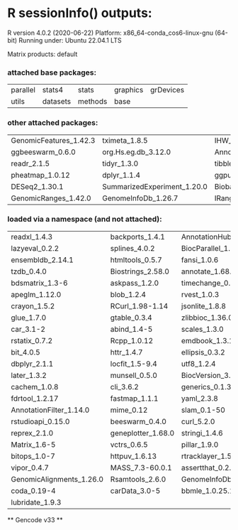 # R sessionInfo() outputs:

R version 4.0.2 (2020-06-22)
Platform: x86_64-conda_cos6-linux-gnu (64-bit)
Running under: Ubuntu 22.04.1 LTS

Matrix products: default


### attached base packages:
|   |   |   |   |   |
|---|---|---|---|---|
| parallel | stats4 | stats | graphics | grDevices |
| utils | datasets | methods | base |   |


### other attached packages:
|   |   |   |   |   |
|---|---|---|---|---|
| GenomicFeatures_1.42.3 | tximeta_1.8.5 | IHW_1.18.0 | genefilter_1.72.1 | biomaRt_2.46.3 |
| ggbeeswarm_0.6.0 | org.Hs.eg.db_3.12.0 | AnnotationDbi_1.52.0 | forcats_0.5.1 | purrr_1.0.2 |
| readr_2.1.5 | tidyr_1.3.0 | tibble_3.2.1 | tidyverse_1.3.1 | RColorBrewer_1.1-2 |
| pheatmap_1.0.12 | dplyr_1.1.4 | ggpubr_0.4.0 | ggplot2_3.3.5 | stringr_1.4.0 |
| DESeq2_1.30.1 | SummarizedExperiment_1.20.0 | Biobase_2.50.0 | MatrixGenerics_1.2.1 | matrixStats_0.61.0 |
| GenomicRanges_1.42.0 | GenomeInfoDb_1.26.7 | IRanges_2.24.1 | S4Vectors_0.28.1 | BiocGenerics_0.36.1 |


### loaded via a namespace (and not attached):
|   |   |   |   |   |
|---|---|---|---|---|
| readxl_1.4.3 | backports_1.4.1 | AnnotationHub_2.22.1 | BiocFileCache_1.14.0 | plyr_1.8.9 |
| lazyeval_0.2.2 | splines_4.0.2 | BiocParallel_1.24.1 | lpsymphony_1.18.0 | digest_0.6.34 |
| ensembldb_2.14.1 | htmltools_0.5.7 | fansi_1.0.6 | magrittr_2.0.1 | memoise_2.0.1 |
| tzdb_0.4.0 | Biostrings_2.58.0 | annotate_1.68.0 | modelr_0.1.11 | vroom_1.6.5 |
| bdsmatrix_1.3-6 | askpass_1.2.0 | timechange_0.3.0 | prettyunits_1.2.0 | colorspace_2.1-0 |
| apeglm_1.12.0 | blob_1.2.4 | rvest_1.0.3 | rappdirs_0.3.3 | haven_2.5.4 |
| crayon_1.5.2 | RCurl_1.98-1.14 | jsonlite_1.8.8 | tximport_1.18.0 | survival_3.5-7 |
| glue_1.7.0 | gtable_0.3.4 | zlibbioc_1.36.0 | XVector_0.30.0 | DelayedArray_0.16.3 |
| car_3.1-2 | abind_1.4-5 | scales_1.3.0 | mvtnorm_1.2-4 | DBI_1.2.1 |
| rstatix_0.7.2 | Rcpp_1.0.12 | emdbook_1.3.13 | xtable_1.8-4 | progress_1.2.3 |
| bit_4.0.5 | httr_1.4.7 | ellipsis_0.3.2 | pkgconfig_2.0.3 | XML_3.99-0.16 |
| dbplyr_2.1.1 | locfit_1.5-9.4 | utf8_1.2.4 | tidyselect_1.2.0 | rlang_1.1.3 |
| later_1.3.2 | munsell_0.5.0 | BiocVersion_3.12.0 | cellranger_1.1.0 | tools_4.0.2 |
| cachem_1.0.8 | cli_3.6.2 | generics_0.1.3 | RSQLite_2.3.5 | broom_1.0.5 |
| fdrtool_1.2.17 | fastmap_1.1.1 | yaml_2.3.8 | bit64_4.0.5 | fs_1.6.3 |
| AnnotationFilter_1.14.0 | mime_0.12 | slam_0.1-50 | xml2_1.3.6 | compiler_4.0.2 |
| rstudioapi_0.15.0 | beeswarm_0.4.0 | curl_5.2.0 | interactiveDisplayBase_1.28.0 | ggsignif_0.6.4 |
| reprex_2.1.0 | geneplotter_1.68.0 | stringi_1.4.6 | lattice_0.22-5 | ProtGenerics_1.22.0 |
| Matrix_1.6-5 | vctrs_0.6.5 | pillar_1.9.0 | lifecycle_1.0.4 | BiocManager_1.30.22 |
| bitops_1.0-7 | httpuv_1.6.13 | rtracklayer_1.50.0 | R6_2.5.1 | promises_1.2.1 |
| vipor_0.4.7 | MASS_7.3-60.0.1 | assertthat_0.2.0 | openssl_2.1.1 | withr_3.0.0 |
| GenomicAlignments_1.26.0 | Rsamtools_2.6.0 | GenomeInfoDbData_1.2.4 | hms_1.1.3 | grid_4.0.2 |
| coda_0.19-4 | carData_3.0-5 | bbmle_1.0.25.1 | numDeriv_2016.8-1.1 | shiny_1.8.0 |
| lubridate_1.9.3 |   |   |   |   |


** Gencode v33 **